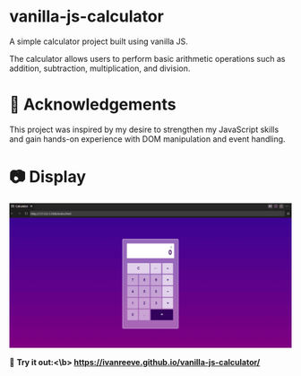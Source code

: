 # vanilla-js-calculator
A simple calculator project built using vanilla JS.

The calculator allows users to perform basic arithmetic operations such as addition, subtraction, multiplication, and division.

# 🏅 Acknowledgements
This project was inspired by my desire to strengthen my JavaScript skills and gain hands-on experience with DOM manipulation and event handling.

# 📷 Display
![Display](images/ui.png)

🔗 <b>Try it out:<\b> https://ivanreeve.github.io/vanilla-js-calculator/
